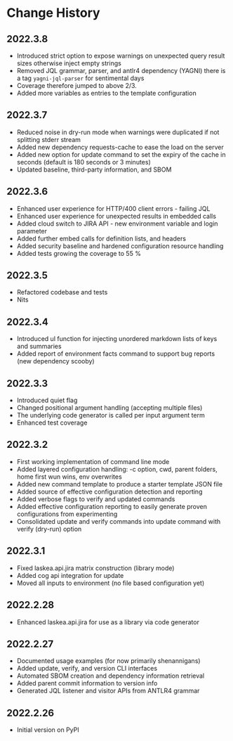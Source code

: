 # Change History

## 2022.3.8

* Introduced strict option to expose warnings on unexpected query result sizes otherwise inject empty strings
* Removed JQL grammar, parser, and antlr4 dependency (YAGNI) there is a tag `yagni-jql-parser` for sentimental days
* Coverage therefore jumped to above 2/3.
* Added more variables as entries to the template configuration

## 2022.3.7

* Reduced noise in dry-run mode when warnings were duplicated if not splitting stderr stream
* Added new dependency requests-cache to ease the load on the server
* Added new option for update command to set the expiry of the cache in seconds (default is 180 seconds or 3 minutes)
* Updated baseline, third-party information, and SBOM

## 2022.3.6

* Enhanced user experience for HTTP/400 client errors - failing JQL
* Enhanced user experience for unexpected results in embedded calls
* Added cloud switch to JIRA API - new environment variable and login parameter
* Added further embed calls for definition lists, and headers
* Added security baseline and hardened configuration resource handling
* Added tests growing the coverage to 55 %

## 2022.3.5

* Refactored codebase and tests
* Nits

## 2022.3.4

* Introduced ul function for injecting unordered markdown lists of keys and summaries
* Added report of environment facts command to support bug reports (new dependency scooby)

## 2022.3.3

* Introduced quiet flag
* Changed positional argument handling (accepting multiple files)
* The underlying code generator is called per input argument term
* Enhanced test coverage

## 2022.3.2

* First working implementation of command line mode
* Added layered configuration handling: -c option, cwd, parent folders, home first wun wins, env overwrites
* Added new command template to produce a starter template JSON file
* Added source of effective configuration detection and reporting
* Added verbose flags to verify and updated commands
* Added effective configuration reporting to easily generate proven configurations from experimenting 
* Consolidated update and verify commands into update command with verify (dry-run) option

## 2022.3.1

* Fixed laskea.api.jira matrix construction (library mode)
* Added cog api integration for update
* Moved all inputs to environment (no file based configuration yet)

## 2022.2.28

* Enhanced laskea.api.jira for use as a library via code generator

## 2022.2.27

* Documented usage examples (for now primarily shenannigans)
* Added update, verify, and version CLI interfaces
* Automated SBOM creation and dependency information retrieval
* Added parent commit information to version info
* Generated JQL listener and visitor APIs from ANTLR4 grammar

## 2022.2.26

* Initial version on PyPI
